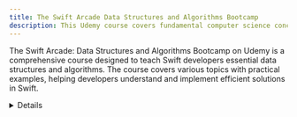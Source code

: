```yaml
---
title: The Swift Arcade Data Structures and Algorithms Bootcamp
description: This Udemy course covers fundamental computer science concepts crucial for interviews at major tech companies like Google, Apple, Facebook, Amazon, and Spotify. Topics include arrays, linked lists, big O notation, stacks & queues, hash tables, binary trees, dynamic programming, sorting algorithms, graphs, and more.
---
```


The Swift Arcade: Data Structures and Algorithms Bootcamp on Udemy is a comprehensive course designed to teach Swift developers essential data structures and algorithms. The course covers various topics with practical examples, helping developers understand and implement efficient solutions in Swift.

<details>
**URL:** [The Swift Arcade: Data Structures and Algorithms Bootcamp](https://www.udemy.com/course/the-swift-arcade-data-structures-and-algorithms-bootcamp/)

**Authors:** `Swift Arcade Team`

**Complexity Levels:**
   - **Beginner:** 20%
   - **Intermediate:** 50%
   - **Advanced:** 30%

**Frequency of Posting:** Course updates and new content are added periodically.

**Types of Content:**
   - **Lectures:** 70% (Video lectures and tutorials)
   - **Exercises:** 20% (Hands-on coding exercises)
   - **Quizzes:** 10% (Assessments to reinforce learning)

**Additional Features:**
   - **Certificates:** Certificate of completion available.
   - **Community Support:** Access to course Q&A and community forums.
</details>

<LinkCard title="Visit The Swift Arcade Bootcamp on Udemy" href="https://www.udemy.com/course/the-swift-arcade-data-structures-and-algorithms-bootcamp/" />
